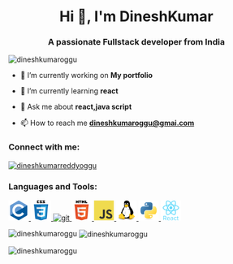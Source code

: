 <h1 align="center">Hi 👋, I'm DineshKumar</h1>
<h3 align="center">A passionate Fullstack developer from India</h3>

<p align="left"> <img src="https://komarev.com/ghpvc/?username=dineshkumaroggu&label=Profile%20views&color=0e75b6&style=flat" alt="dineshkumaroggu" /> </p>

- 🔭 I’m currently working on **My portfolio**

- 🌱 I’m currently learning **react**

- 💬 Ask me about **react,java script**

- 📫 How to reach me **dineshkumaroggu@gmai.com**

<h3 align="left">Connect with me:</h3>
<p align="left">
<a href="https://linkedin.com/in/dineshkumarreddyoggu" target="blank"><img align="center" src="https://raw.githubusercontent.com/rahuldkjain/github-profile-readme-generator/master/src/images/icons/Social/linked-in-alt.svg" alt="dineshkumarreddyoggu" height="30" width="40" /></a>
</p>

<h3 align="left">Languages and Tools:</h3>
<p align="left"> <a href="https://www.cprogramming.com/" target="_blank"> <img src="https://raw.githubusercontent.com/devicons/devicon/master/icons/c/c-original.svg" alt="c" width="40" height="40"/> </a> <a href="https://www.w3schools.com/css/" target="_blank"> <img src="https://raw.githubusercontent.com/devicons/devicon/master/icons/css3/css3-original-wordmark.svg" alt="css3" width="40" height="40"/> </a> <a href="https://git-scm.com/" target="_blank"> <img src="https://www.vectorlogo.zone/logos/git-scm/git-scm-icon.svg" alt="git" width="40" height="40"/> </a> <a href="https://www.w3.org/html/" target="_blank"> <img src="https://raw.githubusercontent.com/devicons/devicon/master/icons/html5/html5-original-wordmark.svg" alt="html5" width="40" height="40"/> </a> <a href="https://developer.mozilla.org/en-US/docs/Web/JavaScript" target="_blank"> <img src="https://raw.githubusercontent.com/devicons/devicon/master/icons/javascript/javascript-original.svg" alt="javascript" width="40" height="40"/> </a> <a href="https://www.linux.org/" target="_blank"> <img src="https://raw.githubusercontent.com/devicons/devicon/master/icons/linux/linux-original.svg" alt="linux" width="40" height="40"/> </a> <a href="https://www.python.org" target="_blank"> <img src="https://raw.githubusercontent.com/devicons/devicon/master/icons/python/python-original.svg" alt="python" width="40" height="40"/> </a> <a href="https://reactjs.org/" target="_blank"> <img src="https://raw.githubusercontent.com/devicons/devicon/master/icons/react/react-original-wordmark.svg" alt="react" width="40" height="40"/> </a> </p>

<p><img align="left" src="https://github-readme-stats.vercel.app/api/top-langs?username=dineshkumaroggu&show_icons=true&locale=en&layout=compact" alt="dineshkumaroggu"&theme=dark"/></p>

<p>&nbsp;<img align="center" src="https://github-readme-stats.vercel.app/api?username=dineshkumaroggu&show_icons=true&locale=en" alt="dineshkumaroggu"&theme=dark"/></p>

<p><img align="center" src="https://github-readme-streak-stats.herokuapp.com/?user=dineshkumaroggu&" alt="dineshkumaroggu"&theme=dark" /></p>
